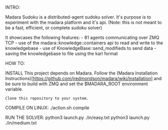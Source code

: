 
INTRO:

  Madara Sudoku is a distributed-agent sudoku solver. It's purpose is to 
  experiment with the madara platform and it's api. (Note: this is not meant to 
  be a fast, efficient, or complete sudoku solver)


  It showcases the following features:
    - 81 agents communicating over ZMQ TCP
    - use of the madara::knowledge::containers api to read and write to the 
      knowledgebase
    - use of KnowledgeBase::send_modifieds to send data
    - saving the knowledgebase to file using the karl format

  
HOW TO:
  
  INSTALL
    This project depends on Madara. Follow the (Madara Installation 
    Instructions)[https://github.com/jredmondson/madara/wiki/Installation] and
    be sure to build with ZMQ and set the $MADARA_ROOT environment variable.

    Clone this repository to your system.

  COMPILE ON LINUX:
    ./action.sh compile 
   
  RUN THE SOLVER:
    python3 launch.py ./in/easy.txt
    python3 launch.py ./in/medium.txt 
    
